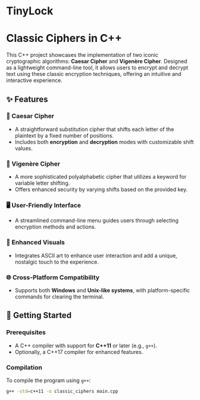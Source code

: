# TinyLock

# Classic Ciphers in C++

This C++ project showcases the implementation of two iconic cryptographic algorithms: **Caesar Cipher** and **Vigenère Cipher**. Designed as a lightweight command-line tool, it allows users to encrypt and decrypt text using these classic encryption techniques, offering an intuitive and interactive experience.

## ✨ Features

### 🔐 Caesar Cipher
- A straightforward substitution cipher that shifts each letter of the plaintext by a fixed number of positions.
- Includes both **encryption** and **decryption** modes with customizable shift values.

### 🔑 Vigenère Cipher
- A more sophisticated polyalphabetic cipher that utilizes a keyword for variable letter shifting.
- Offers enhanced security by varying shifts based on the provided key.

### 🖥️ User-Friendly Interface
- A streamlined command-line menu guides users through selecting encryption methods and actions.

### 🎨 Enhanced Visuals
- Integrates ASCII art to enhance user interaction and add a unique, nostalgic touch to the experience.

### 🌐 Cross-Platform Compatibility
- Supports both **Windows** and **Unix-like systems**, with platform-specific commands for clearing the terminal.

## 🚀 Getting Started

### Prerequisites
- A C++ compiler with support for **C++11** or later (e.g., `g++`).
- Optionally, a C++17 compiler for enhanced features.

### Compilation

To compile the program using `g++`:

```bash
g++ -std=c++11 -o classic_ciphers main.cpp
